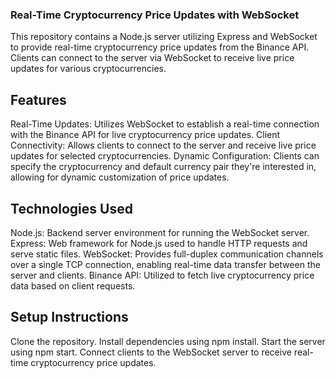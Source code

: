 
### Real-Time Cryptocurrency Price Updates with WebSocket
This repository contains a Node.js server utilizing Express and WebSocket to provide real-time cryptocurrency price updates from the Binance API. Clients can connect to the server via WebSocket to receive live price updates for various cryptocurrencies.

## Features
  Real-Time Updates: Utilizes WebSocket to establish a real-time connection with the Binance API for live cryptocurrency price updates.
  Client Connectivity: Allows clients to connect to the server and receive live price updates for selected cryptocurrencies.
  Dynamic Configuration: Clients can specify the cryptocurrency and default currency pair they're interested in, allowing for dynamic customization of price updates.
## Technologies Used
  Node.js: Backend server environment for running the WebSocket server.
  Express: Web framework for Node.js used to handle HTTP requests and serve static files.
  WebSocket: Provides full-duplex communication channels over a single TCP connection, enabling real-time data transfer between the server and clients.
  Binance API: Utilized to fetch live cryptocurrency price data based on client requests.
## Setup Instructions
  Clone the repository.
  Install dependencies using npm install.
  Start the server using npm start.
  Connect clients to the WebSocket server to receive real-time cryptocurrency price updates.

